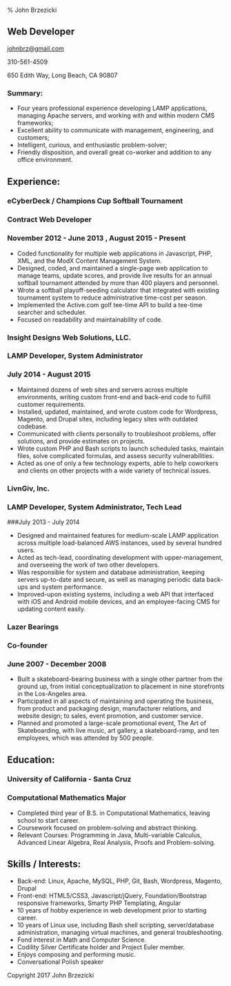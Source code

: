 % John Brzezicki 

## Web Developer

johnbrz@gmail.com

310-561-4509

650 Edith Way, Long Beach, CA 90807

### Summary:
- Four years professional experience developing LAMP applications, managing Apache servers, and working with and within modern CMS frameworks;
- Excellent ability to communicate with management, engineering, and customers;
- Intelligent, curious, and enthusiastic problem-solver;
- Friendly disposition, and overall great co-worker and addition to any office environment.

## Experience:

### eCyberDeck / Champions Cup Softball Tournament
### Contract Web Developer
### November 2012 - June 2013 , August 2015 - Present
- Coded functionality for multiple web applications in Javascript, PHP, XML, and the ModX Content Management System.
- Designed, coded, and maintained a single-page web application to manage teams, update scores, and provide live results for an annual softball tournament attended by more than 400 players and personnel.
- Wrote a softball playoff-seeding calculator that integrated with existing tournament system to reduce administrative time-cost per season.
- Implemented the Active.com golf tee-time API to build a tee-time searcher and scheduler.
- Focused on readability and maintainability of code.

### Insight Designs Web Solutions, LLC.
### LAMP Developer, System Administrator
### July 2014 - August 2015
- Maintained dozens of web sites and servers across multiple environments, writing custom front-end and back-end code to fulfill customer requirements.
- Installed, updated, maintained, and wrote custom code for Wordpress, Magento, and Drupal sites, including legacy sites with outdated codebase.
- Communicated with clients personally to troubleshoot problems, offer solutions, and provide estimates on projects.
- Wrote custom PHP and Bash scripts to launch scheduled tasks, maintain files, solve complicated formulas, and assess security vulnerabilities.
- Acted as one of only a few technology experts, able to help coworkers and clients on other projects with a wide variety of technical issues.

### LivnGiv, Inc.
### LAMP Developer, System Administrator, Tech Lead
###July 2013 - July 2014
- Designed and maintained features for medium-scale LAMP application across multiple load-balanced AWS instances, used by several hundred users.
- Acted as tech-lead, coordinating development with upper-management, and overseeing the work of two other developers.
- Was responsible for system and database administration, keeping servers up-to-date and secure, as well as managing periodic data back-ups and system performance.
- Improved-upon existing systems, including a web API that interfaced with iOS and Android mobile devices, and an employee-facing CMS for updating content easily.

### Lazer Bearings
### Co-founder
### June 2007 - December 2008
- Built a skateboard-bearing business with a single other partner from the ground up, from initial conceptualization to placement in nine storefronts in the Los-Angeles area.
- Participated in all aspects of maintaining and operating the business, from product and packaging design, manufacturer relations, and website design; to sales, event promotion, and customer service.
- Planned and promoted a large-scale promotional event, The Art of Skateboarding, with live music, art gallery, a skateboard-ramp, and ten employees, which was attended by 500 people.

## Education:
### University of California - Santa Cruz
### Computational Mathematics Major
- Completed third year of B.S. in Computational Mathematics, leaving school to start career.
- Coursework focused on problem-solving and abstract thinking.
- Relevant Courses: Programming in Java, Multi-variable Calculus, Advanced Linear Algebra, Real Analysis, Proofs and Problem-solving.

## Skills / Interests:
- Back-end: Linux, Apache, MySQL, PHP, Git, Bash, Wordpress, Magento, Drupal
- Front-end: HTML5/CSS3, Javascript/jQuery, Foundation/Bootstrap responsive frameworks, Smarty PHP Templating, Angular
- 10 years of hobby experience in web development prior to starting career.
- 10 years of Linux use, including Bash shell scripting, server/database administration, managing virtual machines, and general troubleshooting.
- Fond interest in Math and Computer Science.
- Codility Silver Certificate holder and Project Euler member.
- Enjoys composing and performing music.
- Conversational Polish speaker

Copyright 2017 John Brzezicki
